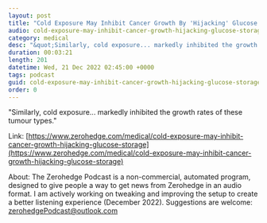 ```yaml
---
layout: post
title: "Cold Exposure May Inhibit Cancer Growth By 'Hijacking' Glucose Storage"
audio: cold-exposure-may-inhibit-cancer-growth-hijacking-glucose-storage-0
category: medical
desc: "&quot;Similarly, cold exposure... markedly inhibited the growth rates of these tumour types.&quot; "
duration: 00:03:21
length: 201
datetime: Wed, 21 Dec 2022 02:45:00 +0000
tags: podcast
guid: cold-exposure-may-inhibit-cancer-growth-hijacking-glucose-storage-0
order: 0
---
```

&quot;Similarly, cold exposure... markedly inhibited the growth rates of these tumour types.&quot; 

Link: [https://www.zerohedge.com/medical/cold-exposure-may-inhibit-cancer-growth-hijacking-glucose-storage](https://www.zerohedge.com/medical/cold-exposure-may-inhibit-cancer-growth-hijacking-glucose-storage)

About: The Zerohedge Podcast is a non-commercial, automated program, designed to give people a way to get news from Zerohedge in an audio format.  I am actively working on tweaking and improving the setup to create a better listening experience (December 2022).  Suggestions are welcome: [zerohedgePodcast@outlook.com](mailto:zerohedgePodcast@outlook.com)